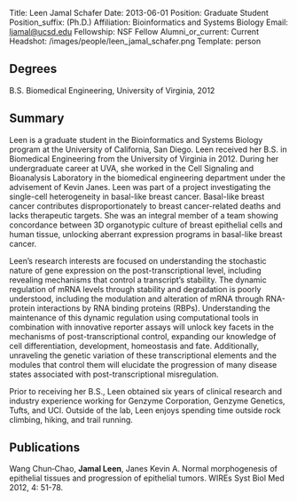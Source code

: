 Title: Leen Jamal Schafer
Date: 2013-06-01
Position: Graduate Student
Position_suffix: (Ph.D.)
Affiliation: Bioinformatics and Systems Biology
Email: ljamal@ucsd.edu
Fellowship: NSF Fellow
Alumni_or_current: Current
Headshot: /images/people/leen_jamal_schafer.png
Template: person
<!-- Status: draft -->

## Degrees

B.S. Biomedical Engineering, University of Virginia, 2012<br>

## Summary

Leen is a graduate student in the Bioinformatics and Systems Biology program at the University of California, San Diego.  Leen received her B.S. in Biomedical Engineering from the University of Virginia in 2012. During her undergraduate career at UVA, she worked in the Cell Signaling and Bioanalysis Laboratory in the biomedical engineering department under the advisement of Kevin Janes. Leen was part of a project investigating the single-cell heterogeneity in basal-like breast cancer. Basal-like breast cancer contributes disproportionately to breast cancer-related deaths and lacks therapeutic targets. She was an integral member of a team showing concordance between 3D organotypic culture of breast epithelial cells and human tissue, unlocking aberrant expression programs in basal-like breast cancer.  

Leen’s research interests are focused on understanding the stochastic nature of gene expression on the post-transcriptional level, including revealing mechanisms that control a transcript’s stability. The dynamic regulation of mRNA levels through stability and degradation is poorly understood, including the modulation and alteration of mRNA through RNA-protein interactions by RNA binding proteins (RBPs). Understanding the maintenance of this dynamic regulation using computational tools in combination with innovative reporter assays will unlock key facets in the mechanisms of post-transcriptional control, expanding our knowledge of cell differentiation, development, homeostasis and fate. Additionally, unraveling the genetic variation of these transcriptional elements and the modules that control them will elucidate the progression of many disease states associated with post-transcriptional misregulation.

Prior to receiving her B.S., Leen obtained six years of clinical research and industry experience working for Genzyme Corporation, Genzyme Genetics, Tufts, and UCI. Outside of the lab, Leen enjoys spending time outside rock climbing, hiking, and trail running.

## Publications
Wang Chun‐Chao, **Jamal Leen**, Janes Kevin A. Normal morphogenesis of epithelial tissues and progression of epithelial tumors. WIREs Syst Biol Med 2012, 4: 51-78.
